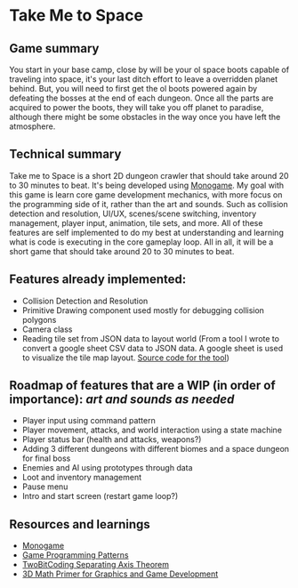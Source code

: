 # Take Me to Space

## Game summary

You start in your base camp, close by will be your ol space boots capable of traveling into space, it's your last ditch effort to leave a overridden planet behind. But, you will need to first get the ol boots powered again by defeating the bosses at the end of each dungeon. Once all the parts are acquired to power the boots, they will take you off planet to paradise, although there might be some obstacles in the way once you have left the atmosphere. 

## Technical summary

Take me to Space is a short 2D dungeon crawler that should take around 20 to 30 minutes to beat. It's being developed using [Monogame](https://monogame.net/). My goal with this game is learn core game development mechanics, with more focus on the programming side of it, rather than the art and sounds. Such as collision detection and resolution, UI/UX, scenes/scene switching, inventory management, player input, animation, tile sets, and more. All of these features are self implemented to do my best at understanding and learning what is code is executing in the core gameplay loop. All in all, it will be a short game that should take around 20 to 30 minutes to beat.

## Features already implemented:
- Collision Detection and Resolution
- Primitive Drawing component used mostly for debugging collision polygons
- Camera class
- Reading tile set from JSON data to layout world (From a tool I wrote to convert a google sheet CSV data to JSON data. A google sheet is used to visualize the tile map layout. [Source code for the tool](https://github.com/DevByColton/TileMapConverter))

## Roadmap of features that are a WIP (in order of importance): *art and sounds as needed*
- Player input using command pattern
- Player movement, attacks, and world interaction using a state machine
- Player status bar (health and attacks, weapons?)
- Adding 3 different dungeons with different biomes and a space dungeon for final boss
- Enemies and AI using prototypes through data
- Loot and inventory management
- Pause menu
- Intro and start screen (restart game loop?)

## Resources and learnings
- [Monogame](https://monogame.net/)
- [Game Programming Patterns](https://gameprogrammingpatterns.com/)
- [TwoBitCoding Separating Axis Theorem](https://www.youtube.com/playlist?list=PLSlpr6o9vURwq3oxVZSimY8iC-cdd3kIs)
- [3D Math Primer for Graphics and Game Development](https://gamemath.com/book/intro.html)
